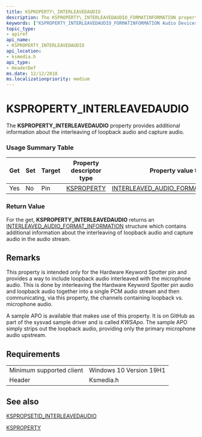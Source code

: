 ```yaml
---
title: KSPROPERTY\_INTERLEAVEDAUDIO
description: The KSPROPERTY\_INTERLEAVEDAUDIO_FORMATINFORMATION property provides  additional information about the interleaving of loopback audio and capture audio.
keywords: ["KSPROPERTY_INTERLEAVEDAUDIO_FORMATINFORMATION Audio Devices"]
topic_type:
- apiref
api_name:
- KSPROPERTY_INTERLEAVEDAUDIO
api_location:
- ksmedia.h
api_type:
- HeaderDef
ms.date: 12/12/2018
ms.localizationpriority: medium
---
```


# KSPROPERTY\_INTERLEAVEDAUDIO

The **KSPROPERTY\_INTERLEAVEDAUDIO** property provides additional information about the interleaving of loopback audio and capture audio.

### <span id="Usage_Summary_Table"></span><span id="usage_summary_table"></span><span id="USAGE_SUMMARY_TABLE"></span>Usage Summary Table

 |Get|Set|Target|Property descriptor type|Property value type|
|--- |--- |--- |--- |--- |
|Yes|No|Pin|[KSPROPERTY](https://msdn.microsoft.com/library/windows/hardware/ff564262)|[INTERLEAVED_AUDIO_FORMAT_INFORMATION](https://docs.microsoft.com/windows-hardware/drivers/ddi/content/ksmedia/ns-ksmedia-interleaved-audio-format-information)|

### <span id="Return_Value"></span><span id="return_value"></span><span id="RETURN_VALUE"></span>Return Value

 For the get, **KSPROPERTY\_INTERLEAVEDAUDIO** returns an [INTERLEAVED_AUDIO_FORMAT_INFORMATION](https://docs.microsoft.com/windows-hardware/drivers/ddi/content/ksmedia/ns-ksmedia-interleaved-audio-format-information) structure which contains additional information about the interleaving of loopback audio and capture audio in the audio stream. 

Remarks
-------

This property is intended only for the Hardware Keyword Spotter pin and provides a way to include loopback audio interleaved with the microphone audio. This is done by interleaving the Hardware Keyword Spotter pin audio and loopback audio together into a single PCM audio stream and then communicating, via this property, the channels containing loopback vs. microphone audio.

A sample APO is available that makes use of this property. It is on GitHub as part of the sysvad sample driver and is called *KWSApo*. The sample APO simply strips out the loopback audio, providing only the primary microphone audio upstream.


Requirements
------------

|||
|--- |--- |
|Minimum supported client|Windows 10 Version 19H1|
|Header|Ksmedia.h|

## <span id="see_also"></span>See also

[KSPROPSETID\_INTERLEAVEDAUDIO](kspropsetid-interleavedaudio.md)

[KSPROPERTY](https://msdn.microsoft.com/library/windows/hardware/ff564262)

 

 






